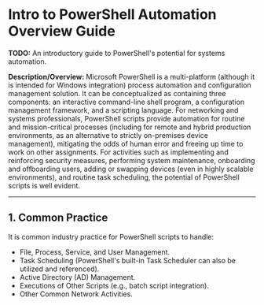 # Intro to PowerShell Automation Overview Guide

**TODO:** An introductory guide to PowerShell's potential for systems automation.

**Description/Overview:** Microsoft PowerShell is a multi-platform (although it is intended for Windows integration) process automation and configuration management solution. It can be conceptualized as containing three components: an interactive command-line shell program, a configuration management framework, and a scripting language. For networking and systems professionals, PowerShell scripts provide automation for routine and mission-critical processes (including for remote and hybrid production environments, as an alternative to strictly on-premises device management), mitigating the odds of human error and freeing up time to work on other assignments. For activities such as implementing and reinforcing security measures, performing system maintenance, onboarding and offboarding users, adding or swapping devices (even in highly scalable environments), and routine task scheduling, the potential of PowerShell scripts is well evident.

<hr />

## 1. Common Practice

It is common industry practice for PowerShell scripts to handle:

* File, Process, Service, and User Management. 
* Task Scheduling (PowerShell's built-in Task Scheduler can also be utilized and referenced). 
* Active Directory (AD) Management.
* Executions of Other Scripts (e.g., batch script integration).
* Other Common Network Activities.
